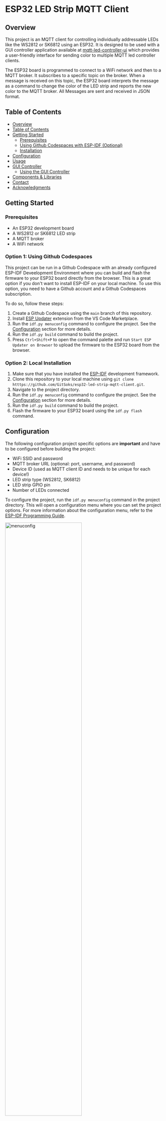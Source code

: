 # ESP32 LED Strip MQTT Client

## Overview
This project is an MQTT client for controlling individually addressable LEDs like the WS2812 or SK6812 using an ESP32. 
It is designed to be used with a GUI controller application available at [mqtt-led-controller-ui](https://github.com/GitSoks/mqtt-led-controller-ui) which provides a user-friendly interface for sending color to multiple MQTT led controller clients.

The ESP32 board is programmed to connect to a WiFi network and then to a MQTT broker. It subscribes to a specific topic on the broker. When a message is received on this topic, the ESP32 board interprets the message as a command to change the color of the LED strip and reports the new color to the MQTT broker. All Messages are sent and received in JSON format.

## Table of Contents
- [Overview](#overview)
- [Table of Contents](#table-of-contents)
- [Getting Started](#getting-started)
  - [Prerequisites](#prerequisites)
  - [Using Github Codespaces with ESP-IDF (Optional)](#using-github-codespaces-with-esp-idf-optional)
  - [Installation](#installation)
- [Configuration](#configuration)
- [Usage](#usage)
- [GUI Controller](#gui-controller)
  - [Using the GUI Controller](#using-the-gui-controller)
- [Components & Libraries](#components--libraries)
- [Contact](#contact)
- [Acknowledgments](#acknowledgments)


## Getting Started

### Prerequisites
- An ESP32 development board
- A WS2812 or SK6812 LED strip
- A MQTT broker
- A WiFi network

### Option 1: Using Github Codespaces
This project can be run in a Github Codespace with an already configured ESP-IDF Deveelopment Environment where you can build and flash the firmware to your ESP32 board directly from the browser. This is a great option if you don't want to install ESP-IDF on your local machine. To use this option, you need to have a Github account and a Github Codespaces subscription.

To do so, follow these steps:
1. Create a Github Codespace using the `main` branch of this repository.
2. Install [ESP Updater](https://marketplace.visualstudio.com/items?itemName=masuidrive.vsc-esp-updater) extension from the VS Code Marketplace.
4. Run the `idf.py menuconfig` command to configure the project. See the [Configuration](#configuration) section for more details.
5. Run the `idf.py build` command to build the project.
6. Press `Ctrl+Shift+P` to open the command palette and run `Start ESP Updater on Browser` to upload the firmware to the ESP32 board from the browser.


### Option 2: Local Installation
1. Make sure that you have installed the [ESP-IDF](https://docs.espressif.com/projects/esp-idf/en/latest/esp32/get-started/index.html) development framework.
2. Clone this repository to your local machine using `git clone htttps://github.com/GitSoks/esp32-led-strip-mqtt-client.git`.
3. Navigate to the project directory.
4. Run the `idf.py menuconfig` command to configure the project. See the [Configuration](#configuration) section for more details.
5. Run the `idf.py build` command to build the project.
6. Flash the firmware to your ESP32 board using the `idf.py flash` command.



## Configuration
The following configuration project specific options are **important** and have to be configured before building the project:

- WiFi SSID and password
- MQTT broker URL (optional: port, username, and password)
- Device ID (used as MQTT client ID and needs to be unique for each device!)
- LED strip type (WS2812, SK6812)
- LED strip GPIO pin
- Number of LEDs connected

To configure the project, run the `idf.py menuconfig` command in the project directory. This will open a configuration menu where you can set the project options. For more information about the configuration menu, refer to the [ESP-IDF Programming Guide](https://docs.espressif.com/projects/esp-idf/en/latest/esp32/api-reference/kconfig.html?highlight=menu).

<img src="media/menuconfig.png" alt="menuconfig" width="70%">

<p align="right">(<a href="#readme-top">back to top</a>)</p>

## Usage

This project was build to be used with the [GUI Controller](#gui-controller) shown below. However, it can also be used with any other MQTT client.

The MQTT client subscribes to the `MQTT_TOPIC_MAIN` topic defined in `main/mqtt_handler.c`. When a message is received on this topic, the LED strip controller changes the color of the LED strip accordingly.

To use the project, power on the ESP32 board and connect it to the same network as the MQTT broker. Send a message to the `MQTT_TOPIC_MAIN/DEVICE_ID/cmd` topic with the desired color. 
The state of the LED strip is published to the `MQTT_TOPIC_MAIN/DEVICE_ID/state` topic.

The message is expected to be in the following format JSON format for both the command and the state topics. The `device-id` field is used to identify the device and must be unique for each device. The `lights` field contains the color of each LED in the LED strip. The keys of the `lights` object are the LED indices and the values are objects containing the red, green, and blue values of the LED. The LED indices start at 0 and end at the number of LEDs minus 1.

The following message will set the color of led 0 to white, led 1 to blue, and led 10 to green.
```
{
  "device-id": "my-device",
  "lights": {
    "0": {
      "red": 255,
      "green": 255,
      "blue": 255
    },
    "10": {
      "red": 0,
      "green": 255,
      "blue": 0
    },
    "1": {
      "red": 0,
      "green": 0,
      "blue": 255
    }
  }
}
````

For debugging and testing purposes, I recommend using [MQTT Explorer](https://mqtt-explorer.com/) to send messages to the MQTT broker. This tool allows you to easily send messages to the broker and to monitor the messages received by the broker.

<p align="right">(<a href="#readme-top">back to top</a>)</p>

## GUI Controller

This project can be controlled using a GUI application available at [mqtt-led-controller-ui](https://github.com/GitSoks/mqtt-led-controller-ui). This application provides a user-friendly interface for sending color commands to the MQTT broker.


### Using the GUI Controller

1. Refer to the [mqtt-led-controller-ui](https://github.com/GitSoks/mqtt-led-controller-ui) repository for instructions on how to run the GUI application.
2. In the application, enter the details of your MQTT broker and the topic (`MQTT_TOPIC_MAIN`) that the ESP32 board is subscribed to.
3. Use the color picker to select a color. The application will send a message to the MQTT broker with the selected color, and the ESP32 board will change the color of the LED strip accordingly.

Please refer to the [mqtt-led-controller-ui](https://github.com/GitSoks/mqtt-led-controller-ui) repository for more details about the GUI application.
<p align="right">(<a href="#readme-top">back to top</a>)</p>

## Components & Libraries
The project uses the `espressif__led_strip` component from the `managed_components` directory. This component provides a driver for addressable LEDs like WS2812. It supports both RMT and SPI backends, and it has various configuration options such as the number of LEDs, the LED pixel format, and the LED model. More information about this component can be found in the espressif__led_strip README.md file.

<p align="right">(<a href="#readme-top">back to top</a>)</p>

## Contact
David - [GitSoks on Github](Github.com/GitSoks)

Project Link: [https://github.com/github_username/repo_name](https://github.com/GitSoks/esp32-led-strip-mqtt-client)


<p align="right">(<a href="#readme-top">back to top</a>)</p>



## Acknowledgments & Resources
Here are some resources that I found helpful while working on this project:

* [ESP-IDF Programming Guide](https://docs.espressif.com/projects/esp-idf/en/latest/esp32/index.html)
* [ESP-IDF Components](https://docs.espressif.com/projects/esp-idf/en/latest/esp32/api-reference/index.html)
* [MQTT Protocol Specification](https://docs.oasis-open.org/mqtt/mqtt/v5.0/os/mqtt-v5.0-os.html)
* [WS2812 Datasheet](https://cdn-shop.adafruit.com/datasheets/WS2812.pdf)
* [ESP-IDF in Codespaces by masuidrive](https://github.com/masuidrive/esp-idf-codespaces)
* [MQTT Explorer](https://mqtt-explorer.com/)


<p align="right">(<a href="#readme-top">back to top</a>)</p>